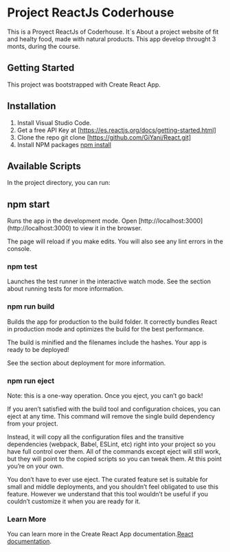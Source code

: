 
# Project ReactJs Coderhouse

This is a Proyect ReactJs of Coderhouse.
It´s About a project website of fit and healty food, made with natural products.
This app develop  throught 3 monts, during the course. 


## Getting Started
This project was bootstrapped with Create React App.

## Installation
1. Install Visual Studio Code.
2. Get a free API Key at [https://es.reactjs.org/docs/getting-started.html]
3. Clone the repo git clone [https://github.com/GiYani/React.git]
4. Install NPM packages [npm install](https://docs.npmjs.com/cli/v8/commands/npm-install)
## Available Scripts
In the project directory, you can run:

## npm start
Runs the app in the development mode.
Open [http://localhost:3000] (http://localhost:3000) to view it in the browser.

The page will reload if you make edits.
You will also see any lint errors in the console.

### npm test
Launches the test runner in the interactive watch mode.
See the section about running tests for more information.

### npm run build
Builds the app for production to the build folder.
It correctly bundles React in production mode and optimizes the build for the best performance.

The build is minified and the filenames include the hashes.
Your app is ready to be deployed!

See the section about deployment for more information.

### npm run eject
Note: this is a one-way operation. Once you eject, you can’t go back!

If you aren’t satisfied with the build tool and configuration choices, you can eject at any time. This command will remove the single build dependency from your project.

Instead, it will copy all the configuration files and the transitive dependencies (webpack, Babel, ESLint, etc) right into your project so you have full control over them. All of the commands except eject will still work, but they will point to the copied scripts so you can tweak them. At this point you’re on your own.

You don’t have to ever use eject. The curated feature set is suitable for small and middle deployments, and you shouldn’t feel obligated to use this feature. However we understand that this tool wouldn’t be useful if you couldn’t customize it when you are ready for it.

### Learn More
You can learn more in the Create React App documentation.[React documentation](https://reactjs.org/).




